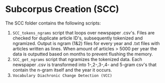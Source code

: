 # Subcorpus Creation (SCC)

The SCC folder contains the following scripts:
1. `SCC_tokens_ngrams`   script that loops over newspaper .csv's. Files are checked for duplicate article ID's, subsequently tokenized and ngramized. Output is ngram (1&2) files for every year and .txt files with articles written as lines. When amount of articles > 5000 per year the data is outputted based on months to prevent flushing the memory.
2. `SCC_get_ngrams` script that ngramizes the tokenized data. Each newspaper .csv is transformed into 1-,2-,3-,4- and 5-gram csv's that contain the n-gram itself and the year it occurs.
3. `Vocabulary Diachronic Change Detection (VCC)`
